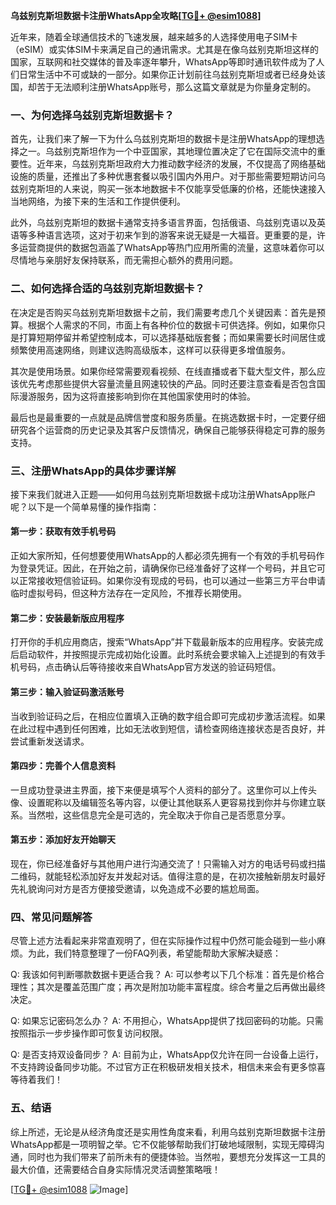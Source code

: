 **乌兹别克斯坦数据卡注册WhatsApp全攻略[[TG💪+ @esim1088](https://t.me/s/esim1088)]**

近年来，随着全球通信技术的飞速发展，越来越多的人选择使用电子SIM卡（eSIM）或实体SIM卡来满足自己的通讯需求。尤其是在像乌兹别克斯坦这样的国家，互联网和社交媒体的普及率逐年攀升，WhatsApp等即时通讯软件成为了人们日常生活中不可或缺的一部分。如果你正计划前往乌兹别克斯坦或者已经身处该国，却苦于无法顺利注册WhatsApp账号，那么这篇文章就是为你量身定制的。

### 一、为何选择乌兹别克斯坦数据卡？

首先，让我们来了解一下为什么乌兹别克斯坦的数据卡是注册WhatsApp的理想选择之一。乌兹别克斯坦作为一个中亚国家，其地理位置决定了它在国际交流中的重要性。近年来，乌兹别克斯坦政府大力推动数字经济的发展，不仅提高了网络基础设施的质量，还推出了多种优惠套餐以吸引国内外用户。对于那些需要短期访问乌兹别克斯坦的人来说，购买一张本地数据卡不仅能享受低廉的价格，还能快速接入当地网络，为接下来的生活和工作提供便利。

此外，乌兹别克斯坦的数据卡通常支持多语言界面，包括俄语、乌兹别克语以及英语等多种语言选项，这对于初来乍到的游客来说无疑是一大福音。更重要的是，许多运营商提供的数据包涵盖了WhatsApp等热门应用所需的流量，这意味着你可以尽情地与亲朋好友保持联系，而无需担心额外的费用问题。

### 二、如何选择合适的乌兹别克斯坦数据卡？

在决定是否购买乌兹别克斯坦数据卡之前，我们需要考虑几个关键因素：首先是预算。根据个人需求的不同，市面上有各种价位的数据卡可供选择。例如，如果你只是打算短期停留并希望控制成本，可以选择基础版套餐；而如果需要长时间居住或频繁使用高速网络，则建议选购高级版本，这样可以获得更多增值服务。

其次是使用场景。如果你经常需要观看视频、在线直播或者下载大型文件，那么应该优先考虑那些提供大容量流量且网速较快的产品。同时还要注意查看是否包含国际漫游服务，因为这将直接影响到你在其他国家使用时的体验。

最后也是最重要的一点就是品牌信誉度和服务质量。在挑选数据卡时，一定要仔细研究各个运营商的历史记录及其客户反馈情况，确保自己能够获得稳定可靠的服务支持。

### 三、注册WhatsApp的具体步骤详解

接下来我们就进入正题——如何用乌兹别克斯坦数据卡成功注册WhatsApp账户呢？以下是一个简单易懂的操作指南：

#### 第一步：获取有效手机号码
正如大家所知，任何想要使用WhatsApp的人都必须先拥有一个有效的手机号码作为登录凭证。因此，在开始之前，请确保你已经准备好了这样一个号码，并且它可以正常接收短信验证码。如果你没有现成的号码，也可以通过一些第三方平台申请临时虚拟号码，但这种方法存在一定风险，不推荐长期使用。

#### 第二步：安装最新版应用程序
打开你的手机应用商店，搜索“WhatsApp”并下载最新版本的应用程序。安装完成后启动软件，并按照提示完成初始化设置。此时系统会要求输入上述提到的有效手机号码，点击确认后等待接收来自WhatsApp官方发送的验证码短信。

#### 第三步：输入验证码激活账号
当收到验证码之后，在相应位置填入正确的数字组合即可完成初步激活流程。如果在此过程中遇到任何困难，比如无法收到短信，请检查网络连接状态是否良好，并尝试重新发送请求。

#### 第四步：完善个人信息资料
一旦成功登录进主界面，接下来便是填写个人资料的部分了。这里你可以上传头像、设置昵称以及编辑签名等内容，以便让其他联系人更容易找到你并与你建立联系。当然啦，这些信息完全是可选的，完全取决于你自己是否愿意分享。

#### 第五步：添加好友开始聊天
现在，你已经准备好与其他用户进行沟通交流了！只需输入对方的电话号码或扫描二维码，就能轻松添加好友并发起对话。值得注意的是，在初次接触新朋友时最好先礼貌询问对方是否方便接受邀请，以免造成不必要的尴尬局面。

### 四、常见问题解答

尽管上述方法看起来非常直观明了，但在实际操作过程中仍然可能会碰到一些小麻烦。为此，我们特意整理了一份FAQ列表，希望能帮助大家解决疑惑：

Q: 我该如何判断哪款数据卡更适合我？
A: 可以参考以下几个标准：首先是价格合理性；其次是覆盖范围广度；再次是附加功能丰富程度。综合考量之后再做出最终决定。

Q: 如果忘记密码怎么办？
A: 不用担心，WhatsApp提供了找回密码的功能。只需按照指示一步步操作即可恢复访问权限。

Q: 是否支持双设备同步？
A: 目前为止，WhatsApp仅允许在同一台设备上运行，不支持跨设备同步功能。不过官方正在积极研发相关技术，相信未来会有更多惊喜等待着我们！

### 五、结语

综上所述，无论是从经济角度还是实用性角度来看，利用乌兹别克斯坦数据卡注册WhatsApp都是一项明智之举。它不仅能够帮助我们打破地域限制，实现无障碍沟通，同时也为我们带来了前所未有的便捷体验。当然啦，要想充分发挥这一工具的最大价值，还需要结合自身实际情况灵活调整策略哦！

[[TG💪+ @esim1088](https://t.me/s/esim1088) ![Image](https://i.postimg.cc/4NQfJmqS/Snipaste-2025-05-13-00-14-12.png)]